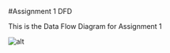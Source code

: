 #Assignment 1 DFD 

This is the Data Flow Diagram for Assignment 1  

![alt](https://cloud.githubusercontent.com/assets/21317448/19222686/1e6305f2-8e24-11e6-8e6b-fb4d869d7333.png)

